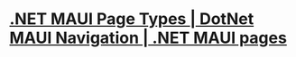 # [.NET MAUI Page Types | DotNet MAUI Navigation | .NET MAUI pages](https://youtu.be/G_vktKfMU20?si=8jv5qRAPHoNtBp77)


<!--
# .NET MAUI Page Types | DotNet MAUI Navigation | .NET MAUI pages
-->